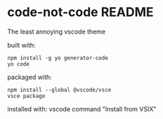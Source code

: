 # code-not-code README

The least annoying vscode theme

built with:

```console
npm install -g yo generator-code
yo code
```

packaged with:
```console
npm install --global @vscode/vsce
vsce package
```

installed with:
vscode command "Install from VSIX"